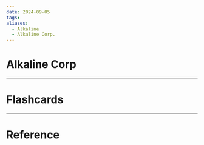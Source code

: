 ```yaml
---
date: 2024-09-05
tags: 
aliases:
  - Alkaline
  - Alkaline Corp.
---
```

# Alkaline Corp



---
# Flashcards



---
# Reference
